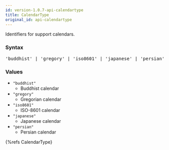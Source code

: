```yaml
---
id: version-1.0.7-api-calendartype
title: CalendarType
original_id: api-calendartype
---
```


Identifiers for support calendars.

### Syntax

<pre class="syntax">
'buddhist' | 'gregory' | 'iso8601' | 'japanese' | 'persian'
</pre>

### Values

- `"buddhist"`
  - Buddhist calendar
- `"gregory"`
  - Gregorian calendar
- `"iso8601"`
  - ISO-8601 calendar
- `"japanese"`
  - Japanese calendar
- `"persian"`
  - Persian calendar

{%refs CalendarType}
